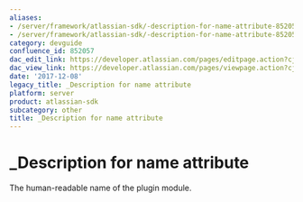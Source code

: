 ```yaml
---
aliases:
- /server/framework/atlassian-sdk/-description-for-name-attribute-852057.html
- /server/framework/atlassian-sdk/-description-for-name-attribute-852057.md
category: devguide
confluence_id: 852057
dac_edit_link: https://developer.atlassian.com/pages/editpage.action?cjm=wozere&pageId=852057
dac_view_link: https://developer.atlassian.com/pages/viewpage.action?cjm=wozere&pageId=852057
date: '2017-12-08'
legacy_title: _Description for name attribute
platform: server
product: atlassian-sdk
subcategory: other
title: _Description for name attribute
---
```

# \_Description for name attribute

The human-readable name of the plugin module.

























































